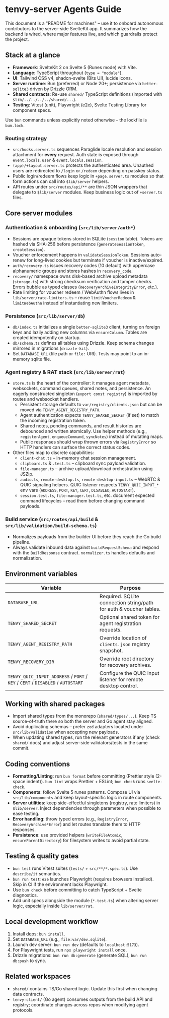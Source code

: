 # tenvy-server Agents Guide

This document is a "README for machines" – use it to onboard autonomous contributors to the server-side SvelteKit app. It summarizes how the backend is wired, where major features live, and which guardrails protect the project.

## Stack at a glance

- **Framework**: SvelteKit 2 on Svelte 5 (Runes mode) with Vite.
- **Language**: TypeScript throughout (`type = "module"`).
- **UI**: Tailwind CSS v4, shadcn-svelte (Bits UI), lucide icons.
- **Server runtime**: Bun (preferred) or Node 20+; persistence via `better-sqlite3` driven by Drizzle ORM.
- **Shared contracts**: Re-use `shared/` TypeScript definitions (imported with `$lib/../../../../shared/...`).
- **Testing**: Vitest (unit), Playwright (e2e), Svelte Testing Library for component specs.

Use `bun` commands unless explicitly noted otherwise – the lockfile is `bun.lock`.

### Routing strategy

- `src/hooks.server.ts` sequences Paraglide locale resolution and session attachment for **every** request. Auth state is exposed through `event.locals.user` & `event.locals.session`.
- `(app)/+layout.server.ts` protects the authenticated area. Unauthed users are redirected to `/login` or `/redeem` depending on passkey status.
- Public login/redeem flows keep logic in `+page.server.ts` modules so that form actions can call into `$lib/server` helpers.
- API routes under `src/routes/api/**` are thin JSON wrappers that delegate to `$lib/server` modules. Keep business logic out of `+server.ts` files.

## Core server modules

### Authentication & onboarding (`src/lib/server/auth*`)

- Sessions are opaque tokens stored in SQLite (`session` table). Tokens are hashed via SHA-256 before persistence (`generateSessionToken`, `createSession`).
- Voucher enforcement happens in `validateSessionToken`. Sessions auto-renew for long-lived cookies but terminate if voucher is inactive/expired.
- `auth/recovery.ts` issues recovery codes (10 default) with uppercase alphanumeric groups and stores hashes in `recovery_code`.
- `recovery/` namespace owns disk-based archive upload metadata (`storage.ts`) with strong checksum verification and tamper checks. Errors bubble as typed classes (`RecoveryArchiveIntegrityError`, etc.).
- Rate limiting for voucher redeem / WebAuthn flows lives in `lib/server/rate-limiters.ts` – reuse `limitVoucherRedeem` & `limitWebAuthn` instead of instantiating new limiters.

### Persistence (`src/lib/server/db`)

- `db/index.ts` initializes a single `better-sqlite3` client, turning on foreign keys and lazily adding new columns via `ensureColumn`. Tables are created idempotently on startup.
- `db/schema.ts` defines all tables using Drizzle. Keep schema changes mirrored in migrations (`drizzle-kit`).
- Set `DATABASE_URL` (file path or `file:` URI). Tests may point to an in-memory sqlite file.

### Agent registry & RAT stack (`src/lib/server/rat`)

- `store.ts` is the heart of the controller: it manages agent metadata, websockets, command queues, shared notes, and persistence. An eagerly constructed singleton (`export const registry`) is imported by routes and websocket handlers.
  - Persistent storage defaults to `var/registry/clients.json` but can be moved via `TENVY_AGENT_REGISTRY_PATH`.
  - Agent authentication expects `TENVY_SHARED_SECRET` (if set) to match the incoming registration token.
  - Shared notes, pending commands, and result histories are debounced and written atomically. Use helper methods (e.g., `registerAgent`, `enqueueCommand`, `syncNotes`) instead of mutating maps.
  - Public responses should wrap thrown errors via `RegistryError` so HTTP handlers can surface the correct status codes.
- Other files map to discrete capabilities:
  - `client-chat.ts` – in-memory chat session management.
  - `clipboard.ts` & `.test.ts` – clipboard sync payload validation.
  - `file-manager.ts` – archive upload/download orchestration using JSZip.
  - `audio.ts`, `remote-desktop.ts`, `remote-desktop-input.ts` – WebRTC & QUIC signaling helpers. QUIC listener respects `TENVY_QUIC_INPUT_*` env vars (`ADDRESS`, `PORT`, `KEY`, `CERT`, `DISABLED`, `AUTOSTART`).
  - `session.test.ts`, `file-manager.test.ts`, etc. document expected command lifecycles – read them before changing command payloads.

### Build service (`src/routes/api/build` & `src/lib/validation/build-schema.ts`)

- Normalizes payloads from the builder UI before they reach the Go build pipeline.
- Always validate inbound data against `buildRequestSchema` and respond with the `BuildResponse` contract. `normalizer.ts` handles defaults and normalization.

## Environment variables

| Variable                                                                        | Purpose                                                            |
| ------------------------------------------------------------------------------- | ------------------------------------------------------------------ |
| `DATABASE_URL`                                                                  | Required. SQLite connection string/path for auth & voucher tables. |
| `TENVY_SHARED_SECRET`                                                           | Optional shared token for agent registration requests.             |
| `TENVY_AGENT_REGISTRY_PATH`                                                     | Override location of `clients.json` registry snapshot.             |
| `TENVY_RECOVERY_DIR`                                                            | Override root directory for recovery archives.                     |
| `TENVY_QUIC_INPUT_ADDRESS` / `PORT` / `KEY` / `CERT` / `DISABLED` / `AUTOSTART` | Configure the QUIC input listener for remote desktop control.      |

## Working with shared packages

- Import shared types from the monorepo (`shared/types/...`). Keep TS source-of-truth there so both the server and Go agent stay aligned.
- Avoid duplicating schemas – prefer `zod` adapters located under `src/lib/validation` when accepting new payloads.
- When updating shared types, run the relevant generators if any (check `shared/` docs) and adjust server-side validators/tests in the same commit.

## Coding conventions

- **Formatting/Linting**: run `bun format` before committing (Prettier style (2-space indent)). `bun lint` wraps Prettier + ESLint; `bun check` runs `svelte-check`.
- **Components**: follow Svelte 5 runes patterns. Compose UI via `src/lib/components` and keep layout-specific logic in route components.
- **Server utilities**: keep side-effectful singletons (registry, rate limiters) in `$lib/server`. Inject dependencies through parameters when possible to ease testing.
- **Error handling**: throw typed errors (e.g., `RegistryError`, `RecoveryArchive*Error`) and let routes translate them to HTTP responses.
- **Persistence**: use provided helpers (`writeFileAtomic`, `ensureParentDirectory`) for filesystem writes to avoid partial state.

## Testing & quality gates

- `bun test` runs Vitest suites (`tests/` + `src/**/*.spec.ts`). Use `describe/it` semantics.
- `bun run test:e2e` launches Playwright (requires browsers installed). Skip in CI if the environment lacks Playwright.
- Use `bun check` before committing to catch TypeScript + Svelte diagnostics.
- Add unit specs alongside the module (`*.test.ts`) when altering server logic, especially inside `lib/server/rat`.

## Local development workflow

1. Install deps: `bun install`.
2. Set `DATABASE_URL` (e.g., `file:var/dev.sqlite`).
3. Launch dev server: `bun run dev` (defaults to `localhost:5173`).
4. For Playwright tests, run `npx playwright install` once.
5. Drizzle migrations: `bun run db:generate` (generate SQL), `bun run db:push` to sync.

## Related workspaces

- `shared/` contains TS/Go shared logic. Update this first when changing data contracts.
- `tenvy-client/` (Go agent) consumes outputs from the build API and registry; coordinate changes across repos when modifying agent protocols.
